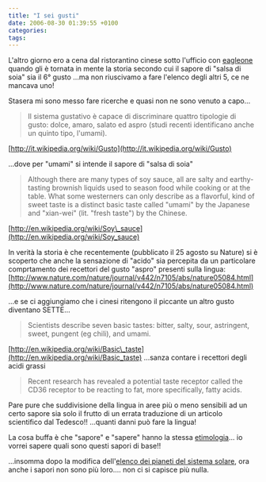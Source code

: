 ```yaml
---
title: "I sei gusti"
date: 2006-08-30 01:39:55 +0100
categories:
tags:
---
```


L'altro giorno ero a cena dal ristorantino cinese sotto l'ufficio con [eagleone](http://eagleone.homelinux.org/blog/) quando gli è tornata in mente la storia secondo cui il sapore di "salsa di soia" sia il 6° gusto ...ma non riuscivamo a fare l'elenco degli altri 5, ce ne mancava uno!

Stasera mi sono messo fare ricerche e quasi non ne sono venuto a capo...

> Il sistema gustativo è capace di discriminare quattro tipologie di gusto: dolce, amaro, salato ed aspro (studi recenti identificano anche un quinto tipo, l'umami).

[http://it.wikipedia.org/wiki/Gusto](http://it.wikipedia.org/wiki/Gusto)

...dove per "umami" si intende il sapore di "salsa di soia"

> Although there are many types of soy sauce, all are salty and earthy-tasting brownish liquids used to season food while cooking or at the table. What some westerners can only describe as a flavorful, kind of sweet taste is a distinct basic taste called "umami" by the Japanese and "xian-wei" (lit. "fresh taste") by the Chinese.

[http://en.wikipedia.org/wiki/Soy\_sauce](http://en.wikipedia.org/wiki/Soy_sauce)

In verità la storia è che recentemente (pubblicato il 25 agosto su Nature) si è scoperto che anche la sensazione di "acido" sia percepita da un particolare comprtamento dei recettori del gusto "aspro" presenti sulla lingua:  
[http://www.nature.com/nature/journal/v442/n7105/abs/nature05084.html](http://www.nature.com/nature/journal/v442/n7105/abs/nature05084.html)

...e se ci aggiungiamo che i cinesi ritengono il piccante un altro gusto diventano SETTE...

> Scientists describe seven basic tastes: bitter, salty, sour, astringent, sweet, pungent (eg chili), and umami.

 [http://en.wikipedia.org/wiki/Basic\_taste](http://en.wikipedia.org/wiki/Basic_taste) ...sanza contare i recettori degli acidi grassi

> Recent research has revealed a potential taste receptor called the CD36 receptor to be reacting to fat, more specifically, fatty acids.

Pare pure che suddivisione della lingua in aree più o meno sensibili ad un certo sapore sia solo il frutto di un errata traduzione di un articolo scientifico dal Tedesco!! ...quanti danni può fare la lingua!

La cosa buffa è che "sapore" e "sapere" hanno la stessa [etimologia](http://www.etimo.it/?term=sapere)... io vorrei sapere quali sono questi sapori di base!!

...insomma dopo la modifica dell'[elenco dei pianeti del sistema solare](http://www.sciam.com/article.cfm?chanID=sa003&articleID=000BAB90-0894-14EE-889483414B7F014C), ora anche i sapori non sono più loro.... non ci si capisce più nulla.
